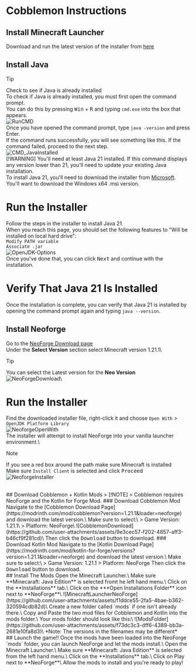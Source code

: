 # Cobblemon Instructions
## Install Minecraft Launcher
Download and run the latest version of the installer from [here](https://aka.ms/minecraftClientGameCoreWindows)
<br>
## Install Java
> [!TIP]
> Check to see if Java is already installed\
To check if Java is already installed, you must first open the command prompt.\
You can do this by pressing <kbd>Win</kbd> + <kbd>R</kbd> and typing `cmd.exe` into the box that appears.\
![RunCMD](https://github.com/user-attachments/assets/5eedcee4-04cb-436c-85c0-3b8191fbaac0)\
Once you have opened the command prompt, type `java -version` and press Enter.\
If the command runs successfully, you will see something like this. If the command failed, proceed to the next step.\
![CMD_JavaInstalled](https://github.com/user-attachments/assets/816caa9a-b3f2-444e-a70a-efcbd17d4d8e)\
> [!WARNING]
> You'll need at least Java 21 installed. If this command displays any version lower than 21, you'll need to update your existing Java installation.\
To install Java 21, you'll need to download the installer from [Microsoft](https://learn.microsoft.com/en-us/java/openjdk/download#openjdk-21).\
You'll want to download the Windows x64 .msi version.
# Run the Installer
Follow the steps in the installer to install Java 21.\
When you reach this page, you should set the following features to "Will be installed on local hard drive":\
  `Modify PATH variable`\
  `Associate .jar`\
  ![OpenJDK-Options](https://github.com/user-attachments/assets/850a61a6-4345-465c-b5fd-f385593210a9)\
Once you've done that, you can click <kbd>Next</kbd> and continue with the installation.
# Verify That Java 21 Is Installed
Once the installation is complete, you can verify that Java 21 is installed by opening the command prompt again and typing `java --version`.
<br>
## Install Neoforge
Go to the [NeoForge Download page](https://projects.neoforged.net/neoforged/neoforge)\
Under the **Select Version** section select Minecraft version 1.21.1\
> [!TIP]
> You can select the Latest version for the **Neo Version**\
![NeoForgeDownload](https://github.com/user-attachments/assets/d44efe5c-3bc5-45bb-afe0-a82424e30ecf)\
# Run the Installer
Find the downloaded installer file, right-click it and choose `Open With` > `OpenJDK Platform Library`\
![NeoforgeOpenWith](https://github.com/user-attachments/assets/59aba43d-28a7-486c-b15e-b01cb2b6cd5c)\
The installer will attempt to install NeoForge into your vanilla launcher environment.\
> [!NOTE]
> If you see a red box around the path make sure Minecraft is installed\
Make sure `Install Client` is selected and click <kbd>Proceed</kbd>\
![NeoforgeInstaller](https://github.com/user-attachments/assets/22d06f41-bd06-49e7-b427-1278cb556c15)
<br>
## Download Cobblemon + Kotlin Mods
> [!NOTE]
> Cobblemon requires NeoForge and the Kotlin for Forge Mod.
### Download Cobblemon Mod
Navigate to the [Cobblemon Download Page](https://modrinth.com/mod/cobblemon?version=1.21.1&loader=neoforge) and download the latest version.\
Make sure to select:\
> Game Version: 1.21.1\
> Platform: NeoForge\
  ![CobblemonDownload](https://github.com/user-attachments/assets/9e3cec57-f202-4857-aff3-b46cf9f281cd)\
Then click the <kbd>Download</kbd> button to download.
### Download Kotlin Mod
Navigate to the [Kotlin Download Page](https://modrinth.com/mod/kotlin-for-forge/versions?version=1.21.1&loader=neoforge) and download the latest version.\
Make sure to select:\
> Game Version: 1.21.1
> Platform: NeoForge
Then click the <kbd>Download</kbd> button to download.
<br>
## Install The Mods
Open the Minecraft Launcher.\
Make sure **Minecaraft: Java Edition** is selected fromt he left hand menu.\
Click on the **Installations** tab.\
Click on the ***Open Installations Folder** icon next to **NeoForge**\
![MinecraftLauncherNeoForge](https://github.com/user-attachments/assets/f1ddce55-2fa5-4bae-b362-320594cdb82d)\
Create a new folder called `mods` if one isn't already there.\
Copy and Paste the two mod files for Cobblemon and Kotlin into the mods folder.\
Your mods folder should look like this:\
![ModsFolder](https://github.com/user-attachments/assets/f73dc3c3-dff6-4389-bb3a-2681e10fa8d3)\
*Note: The versions in the filenames may be different*
<br>
## Launch the game!!
Once the mods have been loaded into the NeoForge `mods` folder, you can launch NeoForge and let the mods install.\
Open the Minecraft Launcher.\
Make sure **Minecaraft: Java Edition** is selected from the left hand menu.\
Click on the **Installations** tab.\
Click on </kbd>Play</kbd> next to **NeoForge**\
Allow the mods to install and you're ready to play!
